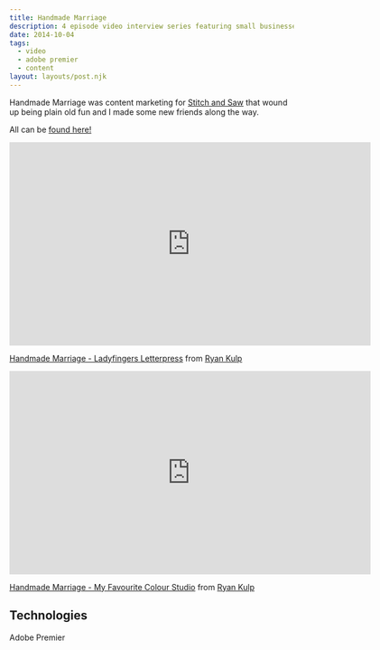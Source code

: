 ```yaml
---
title: Handmade Marriage
description: 4 episode video interview series featuring small businesses run by married couples
date: 2014-10-04
tags:
  - video
  - adobe premier
  - content
layout: layouts/post.njk
---
```

Handmade Marriage was content marketing for <a href="{{ '/posts/secondpost/' | url }}">Stitch and Saw</a> that wound up being plain old fun and I made some new friends along the way.

All can be [found here!](http://vimeo.com/ryandkulp)

<iframe src="https://player.vimeo.com/video/138442479" width="640" height="360" frameborder="0" allow="autoplay; fullscreen" allowfullscreen></iframe>
<p><a href="https://vimeo.com/138442479">Handmade Marriage - Ladyfingers Letterpress</a> from <a href="https://vimeo.com/ryankulp">Ryan Kulp</a></p>

<iframe src="https://player.vimeo.com/video/125761712" width="640" height="360" frameborder="0" allow="autoplay; fullscreen" allowfullscreen></iframe>
<p><a href="https://vimeo.com/125761712">Handmade Marriage - My Favourite Colour Studio</a> from <a href="https://vimeo.com/ryankulp">Ryan Kulp</a></p>

## Technologies

Adobe Premier

